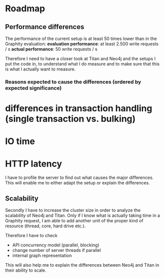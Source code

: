 # Roadmap

## Performance differences

The performance of the current setup is at least 50 times lower than in the Graphity evaluation:
**evaluation performance**: at least 2.500 write requests / s
**actual performance**: 50 write requests / s

Therefore I need to have a closer took at Titan and Neo4j and the setups I put the code in, to understand what I do measure and to make sure that this is what I actually want to measure.

### Reasons expected to cause the differences (ordered by expected significance)
# differences in transaction handling (single transaction vs. bulking)
# IO time
# HTTP latency

I have to profile the server to find out what causes the major differences.
This will enable me to either adapt the setup or explain the differences.

## Scalability

Secondly I have to increase the cluster size in order to analyze the scalability of Neo4j and Titan.
Only if I know what is actually taking time in a Graphity request, I am able to add another unit of the proper kind of resource (thread, core, hard drive etc.).

Therefore I have to check
* API concurrency model (parallel, blocking)
 * change number of server threads if parallel
* internal graph representation

This will also help me to explain the differences between Neo4j and Titan in their ability to scale.
